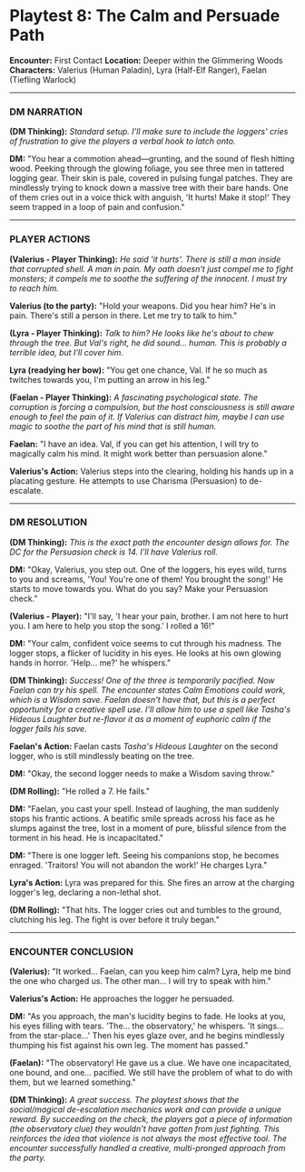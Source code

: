 # Playtest 8: The Calm and Persuade Path

**Encounter:** First Contact
**Location:** Deeper within the Glimmering Woods
**Characters:** Valerius (Human Paladin), Lyra (Half-Elf Ranger), Faelan (Tiefling Warlock)

---

### DM NARRATION

**(DM Thinking):** *Standard setup. I'll make sure to include the loggers' cries of frustration to give the players a verbal hook to latch onto.*

**DM:** "You hear a commotion ahead—grunting, and the sound of flesh hitting wood. Peeking through the glowing foliage, you see three men in tattered logging gear. Their skin is pale, covered in pulsing fungal patches. They are mindlessly trying to knock down a massive tree with their bare hands. One of them cries out in a voice thick with anguish, 'It hurts! Make it stop!' They seem trapped in a loop of pain and confusion."

---

### PLAYER ACTIONS

**(Valerius - Player Thinking):** *He said 'it hurts'. There is still a man inside that corrupted shell. A man in pain. My oath doesn't just compel me to fight monsters; it compels me to soothe the suffering of the innocent. I must try to reach him.*

**Valerius (to the party):** "Hold your weapons. Did you hear him? He's in pain. There's still a person in there. Let me try to talk to him."

**(Lyra - Player Thinking):** *Talk to him? He looks like he's about to chew through the tree. But Val's right, he did sound... human. This is probably a terrible idea, but I'll cover him.*

**Lyra (readying her bow):** "You get one chance, Val. If he so much as twitches towards you, I'm putting an arrow in his leg."

**(Faelan - Player Thinking):** *A fascinating psychological state. The corruption is forcing a compulsion, but the host consciousness is still aware enough to feel the pain of it. If Valerius can distract him, maybe I can use magic to soothe the part of his mind that is still human.*

**Faelan:** "I have an idea. Val, if you can get his attention, I will try to magically calm his mind. It might work better than persuasion alone."

**Valerius's Action:** Valerius steps into the clearing, holding his hands up in a placating gesture. He attempts to use Charisma (Persuasion) to de-escalate.

---

### DM RESOLUTION

**(DM Thinking):** *This is the exact path the encounter design allows for. The DC for the Persuasion check is 14. I'll have Valerius roll.*

**DM:** "Okay, Valerius, you step out. One of the loggers, his eyes wild, turns to you and screams, 'You! You're one of them! You brought the song!' He starts to move towards you. What do you say? Make your Persuasion check."

**(Valerius - Player):** "I'll say, 'I hear your pain, brother. I am not here to hurt you. I am here to help you stop the song.' I rolled a 16!"

**DM:** "Your calm, confident voice seems to cut through his madness. The logger stops, a flicker of lucidity in his eyes. He looks at his own glowing hands in horror. 'Help... me?' he whispers."

**(DM Thinking):** *Success! One of the three is temporarily pacified. Now Faelan can try his spell. The encounter states *Calm Emotions* could work, which is a Wisdom save. Faelan doesn't have that, but this is a perfect opportunity for a creative spell use. I'll allow him to use a spell like *Tasha's Hideous Laughter* but re-flavor it as a moment of euphoric calm if the logger fails his save.*

**Faelan's Action:** Faelan casts *Tasha's Hideous Laughter* on the second logger, who is still mindlessly beating on the tree.

**DM:** "Okay, the second logger needs to make a Wisdom saving throw."

**(DM Rolling):** "He rolled a 7. He fails."

**DM:** "Faelan, you cast your spell. Instead of laughing, the man suddenly stops his frantic actions. A beatific smile spreads across his face as he slumps against the tree, lost in a moment of pure, blissful silence from the torment in his head. He is incapacitated."

**DM:** "There is one logger left. Seeing his companions stop, he becomes enraged. 'Traitors! You will not abandon the work!' He charges Lyra."

**Lyra's Action:** Lyra was prepared for this. She fires an arrow at the charging logger's leg, declaring a non-lethal shot.

**(DM Rolling):** "That hits. The logger cries out and tumbles to the ground, clutching his leg. The fight is over before it truly began."

---

### ENCOUNTER CONCLUSION

**(Valerius):** "It worked... Faelan, can you keep him calm? Lyra, help me bind the one who charged us. The other man... I will try to speak with him."

**Valerius's Action:** He approaches the logger he persuaded.

**DM:** "As you approach, the man's lucidity begins to fade. He looks at you, his eyes filling with tears. 'The... the observatory,' he whispers. 'It sings... from the star-place...' Then his eyes glaze over, and he begins mindlessly thumping his fist against his own leg. The moment has passed."

**(Faelan):** "The observatory! He gave us a clue. We have one incapacitated, one bound, and one... pacified. We still have the problem of what to do with them, but we learned something."

**(DM Thinking):** *A great success. The playtest shows that the social/magical de-escalation mechanics work and can provide a unique reward. By succeeding on the check, the players got a piece of information (the observatory clue) they wouldn't have gotten from just fighting. This reinforces the idea that violence is not always the most effective tool. The encounter successfully handled a creative, multi-pronged approach from the party.*
